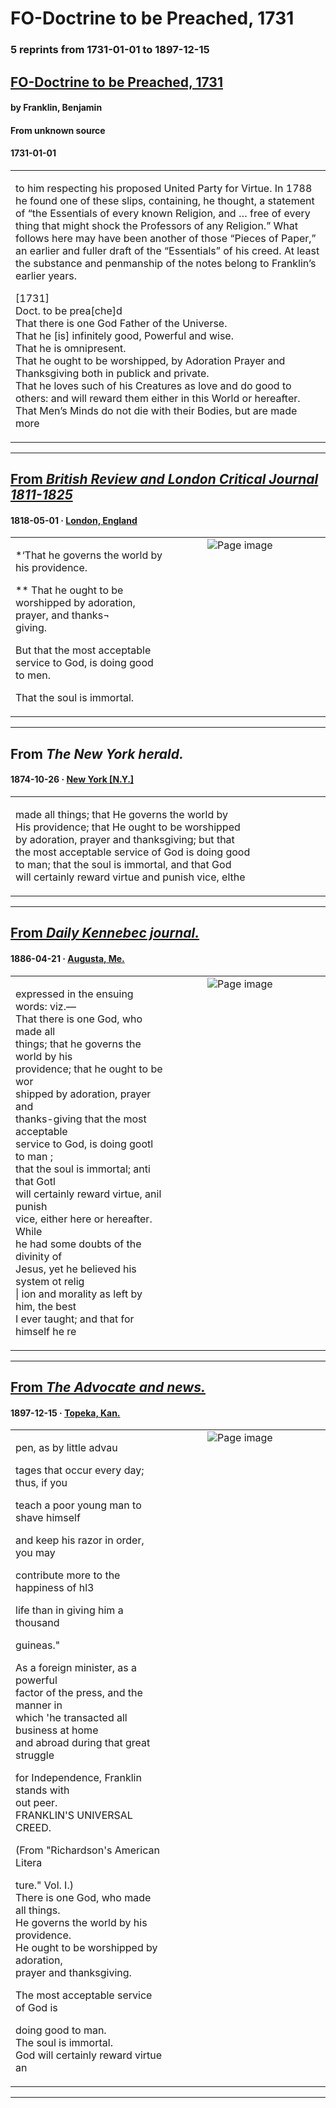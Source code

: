 
# FO-Doctrine to be Preached, 1731

### 5 reprints from 1731-01-01 to 1897-12-15

## [FO-Doctrine to be Preached, 1731](https://founders.archives.gov/documents/Franklin/01-01-02-0068)

#### by Franklin, Benjamin

#### From unknown source

#### 1731-01-01

<table style="width: 100%;"><tr><td style="width: 50%">

to him respecting his proposed United Party for Virtue. In 1788 he found one of these slips, containing, he thought, a statement of “the Essentials of every known Religion, and … free of every thing that might shock the Professors of any Religion.” What follows here may have been another of those “Pieces of Paper,” an earlier and fuller draft of the “Essentials” of his creed. At least the substance and penmanship of the notes belong to Franklin’s earlier years.  
  
[1731]  
Doct. to be prea[che]d  
That there is one God Father of the Universe.  
That he [is] infinitely good, Powerful and wise.  
That he is omnipresent.  
That he ought to be worshipped, by Adoration Prayer and Thanksgiving both in publick and private.  
That he loves such of his Creatures as love and do good to others: and will reward them either in this World or hereafter.  
That Men’s Minds do not die with their Bodies, but are made more 
</td></tr></table>

---

## [From _British Review and London Critical Journal 1811-1825_](https://archive.org/details/sim_british-review-and-london-critical-journal_1818-05_11_22/page/n119/mode/1up?view=theater)

#### 1818-05-01 &middot; [London, England](http://dbpedia.org/resource/London)

<table style="width: 100%;"><tr><td style="width: 50%">

  
  
*‘That he governs the world by his providence.  
  
** That he ought to be worshipped by adoration, prayer, and thanks¬  
giving.  
  
But that the most acceptable service to God, is doing good to men.  
  
That the soul is immortal.
</td><td style="width: 50%; max-height: 75%; margin: auto; display: block;">
<img alt="Page image" src="https://iiif.archive.org/iiif/sim_british-review-and-london-critical-journal_1818-05_11_22&#0036;119/pct:18.998756,72.886029,71.703980,7.058824/600,/0/default.jpg"/>
</td>
</tr></table>

---

## From _The New York herald._

#### 1874-10-26 &middot; [New York [N.Y.]](http://dbpedia.org/resource/New_York_City)

<table style="width: 100%;"><tr><td style="width: 50%">

  
made all things; that He governs the world by  
His providence; that He ought to be worshipped  
by adoration, prayer and thanksgiving; but that  
the most acceptable service of God is doing good  
to man; that the soul is immortal, and that God  
will certainly reward virtue and punish vice, elthe
</td></tr></table>

---

## [From _Daily Kennebec journal._](https://chroniclingamerica.loc.gov/lccn/sn82014248/1886-04-21/ed-1/seq-4)

#### 1886-04-21 &middot; [Augusta, Me.](http://dbpedia.org/resource/Augusta%2C_Maine)

<table style="width: 100%;"><tr><td style="width: 50%">

  
expressed in the ensuing words: viz.—  
That there is one God, who made all  
things; that he governs the world by his  
providence; that he ought to be wor­  
shipped by adoration, prayer and  
thanks-giving that the most acceptable  
service to God, is doing gootl to man ;  
that the soul is immortal; anti that Gotl  
will certainly reward virtue, anil punish  
vice, either here or hereafter. While  
he had some doubts of the divinity of  
Jesus, yet he believed his system ot relig­  
| ion and morality as left by him, the best  
I ever taught; and that for himself he re
</td><td style="width: 50%; max-height: 75%; margin: auto; display: block;">
<img alt="Page image" src="https://chroniclingamerica.loc.gov/iiif/2/me_freeport_ver01%2Fdata%2Fsn82014248%2F00332895874%2F1886042101%2F0383.jp2/pct:18.049793,31.907530,13.018672,6.952519/!600,600/0/default.jpg"/>
</td>
</tr></table>

---

## [From _The Advocate and news._](https://chroniclingamerica.loc.gov/lccn/sn85032019/1897-12-15/ed-1/seq-9)

#### 1897-12-15 &middot; [Topeka, Kan.](http://dbpedia.org/resource/Topeka%2C_Kansas)

<table style="width: 100%;"><tr><td style="width: 50%">

pen, as by little advau  
  
tages that occur every day; thus, if you  
  
teach a poor young man to shave himself  
  
and keep his razor in order, you may  
  
contribute more to the happiness of hl3  
  
life than in giving him a thousand  
  
guineas.&quot;  
  
As a foreign minister, as a powerful  
factor of the press, and the manner in  
which &#x27;he transacted all business at home  
and abroad during that great struggle  
  
for Independence, Franklin stands with  
out peer.  
FRANKLIN&#x27;S UNIVERSAL CREED.  
  
(From &quot;Richardson&#x27;s American Litera  
  
ture.&quot; Vol. I.)  
There is one God, who made all things.  
He governs the world by his providence.  
He ought to be worshipped by adoration,  
prayer and thanksgiving.  
  
The most acceptable service of God is  
  
doing good to man.  
The soul is immortal.  
God will certainly reward virtue an
</td><td style="width: 50%; max-height: 75%; margin: auto; display: block;">
<img alt="Page image" src="https://chroniclingamerica.loc.gov/iiif/2/khi_anthony_ver01%2Fdata%2Fsn85032019%2F00280760997%2F1897121501%2F0062.jp2/pct:31.668410,45.178078,20.815900,17.254838/!600,600/0/default.jpg"/>
</td>
</tr></table>

---

